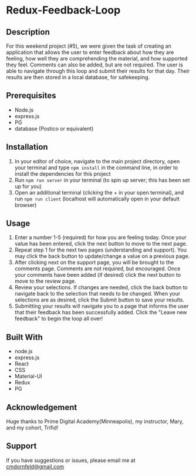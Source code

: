 # Redux-Feedback-Loop

## Description
For this weekend project (#5), we were given the task of creating an application that allows the user to enter feedback about how they are feeling, how well they are comprehending the material, and how supported they feel.  Comments can also be added, but are not required.  The user is able to navigate through this loop and submit their results for that day.  Their results are then stored in a local database, for safekeeping.

## Prerequisites

-   Node.js
-   express.js
-   PG
-   database (Postico or equivalent)


## Installation

1. In your editor of choice, navigate to the main project directory, open your terminal and type `npm install` in the command line, in order to install the dependencies for this project
2. Run `npm run server` in your terminal (to spin up server; this has been set up for you)
3. Open an additional terminal (clicking the + in your open terminal), and run `npm run client` (localhost will automatically open in your default browser)

## Usage

1. Enter a number 1-5 (required) for how you are feeling today.  Once your value has been entered, click the next button to move to the     next page.
2. Repeat step 1 for the next two pages (understanding and support).  You may click the back button to update/change a value on a           previous page.
3. After clicking next on the support page, you will be brought to the comments page.  Comments are not required, but encouraged.  Once     your comments have been added (if desired) click the next button to move to the review page.
4. Review your selections.  If changes are needed, click the back button to navigate back to the selection that needs to be changed.        When your selections are as desired, click the Submit button to save your results.
5. Submitting your results will navigate you to a page that informs the user that their feedback has been successfully added.  Click the    "Leave new feedback" to begin the loop all over!

## Built With
-   node.js
-   express.js
-   React
-   CSS
-   Material-UI
-   Redux
-   PG


## Acknowledgement
Huge thanks to Prime Digital Academy(Minneapolis), my instructor, Mary, and my cohort, Trifid!

## Support
If you have suggestions or issues, please email me at cmdornfeld@gmail.com
